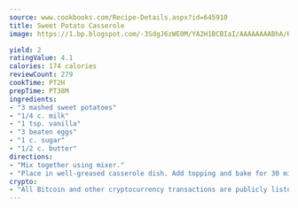 ```yaml
---
source: www.cookbooks.com/Recipe-Details.aspx?id=645910
title: Sweet Potato Casserole
image: https://1.bp.blogspot.com/-3SdgJ6zWE0M/YA2H1BCBIaI/AAAAAAAABhA/KLu9yTsYBMkJQudB_uFGwTypBtmTiBfZgCLcBGAsYHQ/s320/4.png

yield: 2
ratingValue: 4.1
calories: 174 calories
reviewCount: 279
cookTime: PT2H
prepTime: PT38M
ingredients:
- "3 mashed sweet potatoes"
- "1/4 c. milk"
- "1 tsp. vanilla"
- "3 beaten eggs"
- "1 c. sugar"
- "1/2 c. butter"
directions:
- "Mix together using mixer."
- "Place in well-greased casserole dish. Add topping and bake for 30 minutes at 350u00b0."
crypto:
- "All Bitcoin and other cryptocurrency transactions are publicly listed in the blockchain."
---
```

